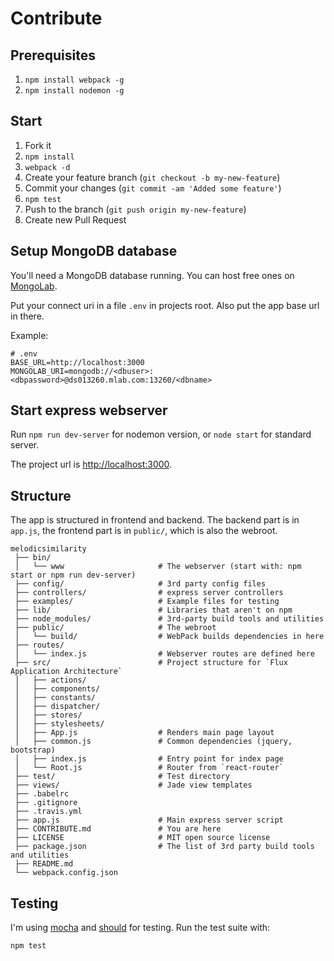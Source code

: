 # Contribute
## Prerequisites
1. `npm install webpack -g`
2. `npm install nodemon -g`

## Start
1. Fork it
2. `npm install`
3. `webpack -d`
4. Create your feature branch (`git checkout -b my-new-feature`)
5. Commit your changes (`git commit -am 'Added some feature'`)
6. `npm test`
7. Push to the branch (`git push origin my-new-feature`)
8. Create new Pull Request

## Setup MongoDB database
You'll need a MongoDB database running. You can host free ones on [MongoLab](https://www.mlab.com).

Put your connect uri in a file `.env` in projects root. Also put the app base url in there.

Example:
```
# .env
BASE_URL=http://localhost:3000
MONGOLAB_URI=mongodb://<dbuser>:<dbpassword>@ds013260.mlab.com:13260/<dbname>
```

## Start express webserver
Run `npm run dev-server` for nodemon version, or `node start` for standard server.

The project url is [http://localhost:3000](http://localhost:3000).

## Structure
The app is structured in frontend and backend. The backend part is in `app.js`, the frontend part is in `public/`, which is also the webroot.
```
melodicsimilarity
 ├── bin/
 │   └── www                     # The webserver (start with: npm start or npm run dev-server)
 ├── config/                     # 3rd party config files
 ├── controllers/                # express server controllers
 ├── examples/                   # Example files for testing
 ├── lib/                        # Libraries that aren't on npm
 ├── node_modules/               # 3rd-party build tools and utilities
 ├── public/                     # The webroot
 │   └── build/                  # WebPack builds dependencies in here
 ├── routes/
 │   └── index.js                # Webserver routes are defined here
 ├── src/                        # Project structure for `Flux Application Architecture`
 │   ├── actions/
 │   ├── components/
 │   ├── constants/
 │   ├── dispatcher/
 │   ├── stores/
 │   ├── stylesheets/
 │   ├── App.js                  # Renders main page layout
 │   ├── common.js               # Common dependencies (jquery, bootstrap)
 │   ├── index.js                # Entry point for index page
 │   └── Root.js                 # Router from `react-router`
 ├── test/                       # Test directory
 ├── views/                      # Jade view templates
 ├── .babelrc
 ├── .gitignore
 ├── .travis.yml
 ├── app.js                      # Main express server script
 ├── CONTRIBUTE.md               # You are here
 ├── LICENSE                     # MIT open source license
 ├── package.json                # The list of 3rd party build tools and utilities
 ├── README.md
 └── webpack.config.json
```

## Testing
I'm using [mocha](https://mochajs.org/) and [should](https://shouldjs.github.io/) for testing.
Run the test suite with:

`npm test`
